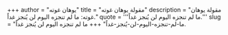 +++
author = "يوهان غوته"
title = "مقولة يوهان غوته"
description = "مقولة يوهان غوته: ما لم تنجزه اليوم لن يُنجز غداً."
quote = '''ما لم تنجزه اليوم لن يُنجز غداً.'''
slug = "ما-لم-تنجزه-اليوم-لن-يُنجز-غداً"
+++
ما لم تنجزه اليوم لن يُنجز غداً.
